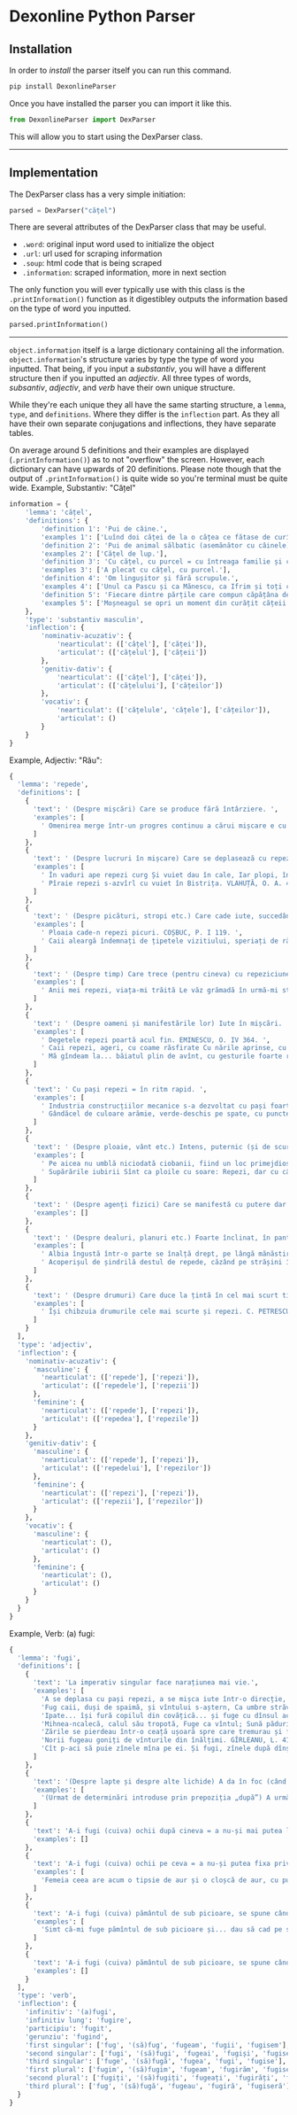 # Dexonline Python Parser
## Installation

In order to *install* the parser itself you can run this command.
```py
pip install DexonlineParser
```

Once you have installed the parser you can import it like this.
```py
from DexonlineParser import DexParser
```

This will allow you to start using the DexParser class.

---

## Implementation

The DexParser class has a very simple initiation:
```py
parsed = DexParser("cățel")
```

There are several attributes of the DexParser class that may be useful.

- `.word`: original input word used to initialize the object
- `.url`: url used for scraping information
- `.soup`: html code that is being scraped
- `.information`: scraped information, more in next section

The only function you will ever typically use with this class is the `.printInformation()` function as it digestibley outputs the information based on the type of word you inputted. 
```py
parsed.printInformation()
```

---

`object.information` itself is a large dictionary containing all the information. `object.information`'s structure varies by type the type of word you inputted. That being, if you input a *substantiv*, you will have a different structure then if you inputted an *adjectiv*. All three types of words, *subsantiv*, *adjectiv*, and *verb* have their own unique structure.

While they're each unique they all have the same starting structure, a `lemma`, `type`, and `definitions`.
Where they differ is the `inflection` part. As they all have their own separate conjugations and inflections, they have separate tables. 

On average around 5 definitions and their examples are displayed (`.printInformation()`) as to not "overflow" the screen. However, each dictionary can have upwards of 20 definitions. Please note though that the output of `.printInformation()` is quite wide so you're terminal must be quite wide.
Example, Substantiv: "Cățel"
```py
information = {
    'lemma': 'cățel',
    'definitions': {
        'definition 1': 'Pui de câine.',
        'examples 1': ['Luînd doi căței de la o cățea ce fătase de curînd, îi arătă doamnei sale. ISPIRESCU, I. 64.'],
        'definition 2': 'Pui de animal sălbatic (asemănător cu câinele).',
        'examples 2': ['Cățel de lup.'],
        'definition 3': 'Cu cățel, cu purcel = cu întreaga familie și cu tot avutul; cu tot ce are.',
        'examples 3': ['A plecat cu cățel, cu purcel.'],
        'definition 4': 'Om lingușitor și fără scrupule.',
        'examples 4': ['Unul ca Pascu și ca Mănescu, ca Ifrim și toți cățeii subprefectului... unii ca aceștia serbarea noastră n-au s-o tulbure. GALAN, Z. R. 27.'],
        'definition 5': 'Fiecare dintre părțile care compun căpățâna de usturoi.',
        'examples 5': ['Moșneagul se opri un moment din curățit cățeii de usturoi și mă privi nedumerit, fără să-mi răspundă. HOGAȘ, M. N. 66.', 'Vreo cîțiva căței de usturoi și vreo două cepe. Atîta era tot în casă. CONTEMPORANUL, III 922.']
    },
    'type': 'substantiv masculin',
    'inflection': {
        'nominativ-acuzativ': {
            'nearticulat': (['cățel'], ['căței']),
            'articulat': (['cățelul'], ['cățeii'])
        },
        'genitiv-dativ': {
            'nearticulat': (['cățel'], ['căței']),
            'articulat': (['cățelului'], ['cățeilor'])
        },
        'vocativ': {
            'nearticulat': (['cățelule', 'cățele'], ['cățeilor']),
            'articulat': ()
        }
    }
}
```

Example, Adjectiv: "Rău":
```py
{
  'lemma': 'repede',
  'definitions': [
    {
      'text': ' (Despre mișcări) Care se produce fără întârziere. ',
      'examples': [
        ' Omenirea merge într-un progres continuu a cărui mișcare e cu atât mai repede, cu cât mai mult înaintează. BĂLCESCU, O. II 10. '
      ]
    },
    {
      'text': ' (Despre lucruri în mișcare) Care se deplasează cu repeziciune, cu iuțeală; (despre ape) care curge cu repeziciune. ',
      'examples': [
        ' În vaduri ape repezi curg Și vuiet dau în cale, Iar plopi, în umedul amurg, Doinesc eterna jale. COȘBUC, P. I 191. ',
        ' Pîraie repezi s-azvîrl cu vuiet în Bistrița. VLAHUȚĂ, O. A. 417. '
      ]
    },
    {
      'text': ' (Despre picături, stropi etc.) Care cade iute, succedându-se rapid. ',
      'examples': [
        ' Ploaia cade-n repezi picuri. COȘBUC, P. I 119. ',
        ' Caii aleargă îndemnați de țipetele vizitiului, speriați de răpăitul stropilor cari cad, repezi și grei, ca o grindină de gloanțe. VLAHUȚĂ, R. P. 61. '
      ]
    },
    {
      'text': ' (Despre timp) Care trece (pentru cineva) cu repeziciune. ',
      'examples': [
        ' Anii mei repezi, viața-mi trăită Le văz grămadă în urmă-mi stînd. HELIADE, O. I 78. '
      ]
    },
    {
      'text': ' (Despre oameni și manifestările lor) Iute în mișcări. ',
      'examples': [
        ' Degetele repezi poartă acul fin. EMINESCU, O. IV 364. ',
        ' Caii repezi, ageri, cu coame răsfirate Cu nările aprinse, cu gurile spumate... La sunete de luptă, pe cîmp își luau zborul. ALEXANDRESCU, M. 30. ',
        ' Mă gîndeam la... băiatul plin de avînt, cu gesturile foarte repezi și nervoase. SADOVEANU, O. VIII 17. '
      ]
    },
    {
      'text': ' Cu pași repezi = în ritm rapid. ',
      'examples': [
        ' Industria construcțiilor mecanice s-a dezvoltat cu pași foarte repezi. SAHIA, U.R.S.S. 90. ',
        ' Gândăcel de culoare arămie, verde-deschis pe spate, cu puncte albe pe fiecare elitră (Cicindela campestris). '
      ]
    },
    {
      'text': ' (Despre ploaie, vânt etc.) Intens, puternic (și de scurtă durată). ',
      'examples': [
        ' Pe aicea nu umblă niciodată ciobanii, fiind un loc primejdios la vreme de ploi repezi, cad risipituri din păreți și omoară oile. SADOVEANU, F. J. 371. ',
        ' Supărările iubirii Sînt ca ploile cu soare: Repezi, dar cu cât mai repezi Cu atât mai trecătoare. TOPÎRCEANU, B. 56. '
      ]
    },
    {
      'text': ' (Despre agenți fizici) Care se manifestă cu putere dar nu durează mult; care trece iute. ',
      'examples': []
    },
    {
      'text': ' (Despre dealuri, planuri etc.) Foarte înclinat, în pantă. ',
      'examples': [
        ' Albia îngustă într-o parte se înalță drept, pe lângă mănăstire, se ridică într-o coamă repede. SADOVEANU, O. VII 204. ',
        ' Acoperișul de șindrilă destul de repede, căzând pe strășini în chip de coadă de rîndunică, e străbătut, cam în dreptul tinzii, de un soi de foișor. CĂLINESCU, I. C. 46. '
      ]
    },
    {
      'text': ' (Despre drumuri) Care duce la țintă în cel mai scurt timp. ',
      'examples': [
        ' Își chibzuia drumurile cele mai scurte și repezi. C. PETRESCU, A. R. 10. '
      ]
    }
  ],
  'type': 'adjectiv',
  'inflection': {
    'nominativ-acuzativ': {
      'masculine': {
        'nearticulat': (['repede'], ['repezi']),
        'articulat': (['repedele'], ['repezii'])
      },
      'feminine': {
        'nearticulat': (['repede'], ['repezi']),
        'articulat': (['repedea'], ['repezile'])
      }
    },
    'genitiv-dativ': {
      'masculine': {
        'nearticulat': (['repede'], ['repezi']),
        'articulat': (['repedelui'], ['repezilor'])
      },
      'feminine': {
        'nearticulat': (['repezi'], ['repezi']),
        'articulat': (['repezii'], ['repezilor'])
      }
    },
    'vocativ': {
      'masculine': {
        'nearticulat': (),
        'articulat': ()
      },
      'feminine': {
        'nearticulat': (),
        'articulat': ()
      }
    }
  }
}
```

Example, Verb: (a) fugi:
```py
{
  'lemma': 'fugi',
  'definitions': [
    {
      'text': 'La imperativ singular face narațiunea mai vie.',
      'examples': [
        'A se deplasa cu pași repezi, a se mișca iute într-o direcție, a merge în fugă.',
        'Fug caii, duși de spaimă, și vîntului s-aștern, Ca umbre străvezie ieșite din infern. EMINESCU, O. I 98.',
        'Ipate... își fură copilul din covățică... și fuge cu dînsul acasă. CREANGĂ, P. 173.',
        'Mihnea-ncalecă, calul său tropotă, Fuge ca vîntul; Sună pădurile, fîșîie frunzele, Geme pămîntul. BOLINTINEANU, O. 74.',
        'Zările se pierdeau într-o ceață ușoară spre care tremurau și fugeau parcă unde mărunte de lumină. SADOVEANU, O. V 505.',
        'Norii fugeau goniți de vînturile din înălțimi. GÎRLEANU, L. 41.',
        'Cît p-aci să puie zînele mîna pe ei. Și fugi, zînele după dînșii. ISPIRESCU, L. 164.'
      ]
    },
    {
      'text': '(Despre lapte și despre alte lichide) A da în foc (când fierbe).',
      'examples': [
        '(Urmat de determinări introduse prin prepoziția „după”) A urmări în fugă, a alerga pe urmele cuiva pentru a-l ajunge, pentru a-l prinde.'
      ]
    },
    {
      'text': 'A-i fugi (cuiva) ochii după cineva = a nu-și mai putea lua ochii de la cineva, a privi insistent, cu admirație, cu dor; a-i plăcea de cineva.',
      'examples': []
    },
    {
      'text': 'A-i fugi (cuiva) ochii pe ceva = a nu-și putea fixa privirea pe ceva (din cauza strălucirii sau a unei îmbinări de culori).',
      'examples': [
        'Femeia ceea are acum o tipsie de aur și o cloșcă de aur, cu puii tot de aur, așa de frumoși, de-ți fug ochii pe dînșii. CREANGĂ, P. 99.'
      ]
    },
    {
      'text': 'A-i fugi (cuiva) pământul de sub picioare, se spune când cineva își pierde echilibrul și este gata să cadă.',
      'examples': [
        'Simt că-mi fuge pămîntul de sub picioare și... dau să cad pe spate. CARAGIALE, O. II 312.'
      ]
    },
    {
      'text': 'A-i fugi (cuiva) pământul de sub picioare, se spune când cineva se simte pierdut, când își pierde cumpătul.',
      'examples': []
    }
  ],
  'type': 'verb',
  'inflection': {
    'infinitiv': '(a)fugi',
    'infinitiv lung': 'fugire',
    'participiu': 'fugit',
    'gerunziu': 'fugind',
    'first singular': ['fug', '(să)fug', 'fugeam', 'fugii', 'fugisem'],
    'second singular': ['fugi', '(să)fugi', 'fugeai', 'fugiși', 'fugiseși'],
    'third singular': ['fuge', '(să)fugă', 'fugea', 'fugi', 'fugise'],
    'first plural': ['fugim', '(să)fugim', 'fugeam', 'fugirăm', 'fugiserăm'],
    'second plural': ['fugiți', '(să)fugiți', 'fugeați', 'fugirăți', 'fugiserăți'],
    'third plural': ['fug', '(să)fugă', 'fugeau', 'fugiră', 'fugiseră']
  }
}
```
